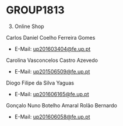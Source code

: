  # GROUP1813

3. Online Shop

Carlos Daniel Coelho Ferreira Gomes<br>
* E-Mail: up201603404@fe.up.pt

Carolina Vasconcelos Castro Azevedo<br>
* E-Mail: up201506509@fe.up.pt

Diogo Filipe da Silva Yaguas<br>
* E-Mail: up201606165@fe.up.pt

Gonçalo Nuno Botelho Amaral Rolão Bernardo<br>
* E-Mail: up201606058@fe.up.pt